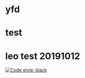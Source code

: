 # yfd
# test
# leo test 20191012

[![Code style: black](https://img.shields.io/badge/code%20style-black-000000.svg)](https://github.com/psf/black)
